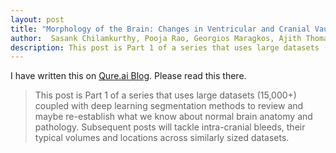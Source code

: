 ```yaml
---
layout: post
title: "Morphology of the Brain: Changes in Ventricular and Cranial Vault Volumes in 15000 subjects with Aging and Hydrocephalus"
author:  Sasank Chilamkurthy, Pooja Rao, Georgios Maragkos, Ajith Thomas
description: This post is Part 1 of a series that uses large datasets (15,000+) coupled with deep learning segmentation methods to review and maybe re-establish what we know about normal brain anatomy and pathology. Subsequent posts will tackle intra-cranial bleeds, their typical volumes and locations across similarly sized datasets.
---
```


I have written this on [Qure.ai Blog](https://blog.qure.ai/notes/brain-morphology-changes-in-ventricular-cranial-vault-volumes-with-aging). Please read this there.

> This post is Part 1 of a series that uses large datasets (15,000+) coupled with deep learning segmentation methods to review and maybe re-establish what we know about normal brain anatomy and pathology. Subsequent posts will tackle intra-cranial bleeds, their typical volumes and locations across similarly sized datasets.